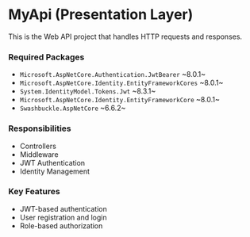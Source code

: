 ﻿# MyApi (Presentation Layer)

This is the Web API project that handles HTTP requests and responses.

### Required Packages
- `Microsoft.AspNetCore.Authentication.JwtBearer` ~8.0.1~
- `Microsoft.AspNetCore.Identity.EntityFrameworkCores` ~8.0.1~
- `System.IdentityModel.Tokens.Jwt` ~8.3.1~
- `Microsoft.AspNetCore.Identity.EntityFrameworkCore` ~8.0.1~
- `Swashbuckle.AspNetCore` ~6.6.2~

### Responsibilities
- Controllers
- Middleware
- JWT Authentication
- Identity Management

### Key Features
- JWT-based authentication
- User registration and login
- Role-based authorization